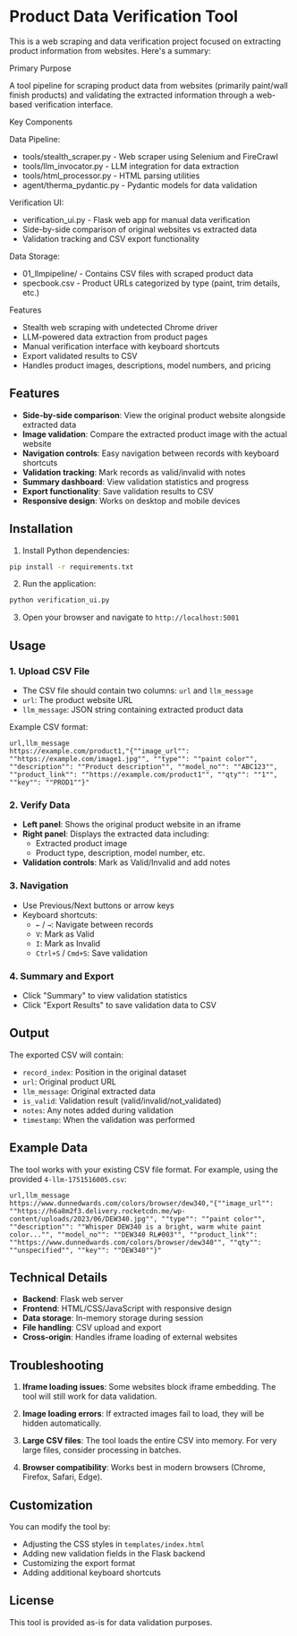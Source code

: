 # Product Data Verification Tool

 This is a web scraping and data verification project focused on extracting product information from websites. Here's a summary:

  Primary Purpose

  A tool pipeline for scraping product data from websites (primarily paint/wall finish products) and validating the extracted information through a web-based verification interface.

  Key Components

  Data Pipeline:
  - tools/stealth_scraper.py - Web scraper using Selenium and FireCrawl
  - tools/llm_invocator.py - LLM integration for data extraction
  - tools/html_processor.py - HTML parsing utilities
  - agent/therma_pydantic.py - Pydantic models for data validation

  Verification UI:
  - verification_ui.py - Flask web app for manual data verification
  - Side-by-side comparison of original websites vs extracted data
  - Validation tracking and CSV export functionality

  Data Storage:
  - 01_llmpipeline/ - Contains CSV files with scraped product data
  - specbook.csv - Product URLs categorized by type (paint, trim details, etc.)

  Features

  - Stealth web scraping with undetected Chrome driver
  - LLM-powered data extraction from product pages
  - Manual verification interface with keyboard shortcuts
  - Export validated results to CSV
  - Handles product images, descriptions, model numbers, and pricing

## Features

- **Side-by-side comparison**: View the original product website alongside extracted data
- **Image validation**: Compare the extracted product image with the actual website
- **Navigation controls**: Easy navigation between records with keyboard shortcuts
- **Validation tracking**: Mark records as valid/invalid with notes
- **Summary dashboard**: View validation statistics and progress
- **Export functionality**: Save validation results to CSV
- **Responsive design**: Works on desktop and mobile devices

## Installation

1. Install Python dependencies:
```bash
pip install -r requirements.txt
```

2. Run the application:
```bash
python verification_ui.py
```

3. Open your browser and navigate to `http://localhost:5001`

## Usage

### 1. Upload CSV File
- The CSV file should contain two columns: `url` and `llm_message`
- `url`: The product website URL
- `llm_message`: JSON string containing extracted product data

Example CSV format:
```csv
url,llm_message
https://example.com/product1,"{""image_url"": ""https://example.com/image1.jpg"", ""type"": ""paint color"", ""description"": ""Product description"", ""model_no"": ""ABC123"", ""product_link"": ""https://example.com/product1"", ""qty"": ""1"", ""key"": ""PROD1""}"
```

### 2. Verify Data
- **Left panel**: Shows the original product website in an iframe
- **Right panel**: Displays the extracted data including:
  - Extracted product image
  - Product type, description, model number, etc.
- **Validation controls**: Mark as Valid/Invalid and add notes

### 3. Navigation
- Use Previous/Next buttons or arrow keys
- Keyboard shortcuts:
  - `←` / `→`: Navigate between records
  - `V`: Mark as Valid
  - `I`: Mark as Invalid
  - `Ctrl+S` / `Cmd+S`: Save validation

### 4. Summary and Export
- Click "Summary" to view validation statistics
- Click "Export Results" to save validation data to CSV

## Output

The exported CSV will contain:
- `record_index`: Position in the original dataset
- `url`: Original product URL
- `llm_message`: Original extracted data
- `is_valid`: Validation result (valid/invalid/not_validated)
- `notes`: Any notes added during validation
- `timestamp`: When the validation was performed

## Example Data

The tool works with your existing CSV file format. For example, using the provided `4-llm-1751516005.csv`:

```csv
url,llm_message
https://www.dunnedwards.com/colors/browser/dew340,"{""image_url"": ""https://h6a8m2f3.delivery.rocketcdn.me/wp-content/uploads/2023/06/DEW340.jpg"", ""type"": ""paint color"", ""description"": ""Whisper DEW340 is a bright, warm white paint color..."", ""model_no"": ""DEW340 RL#003"", ""product_link"": ""https://www.dunnedwards.com/colors/browser/dew340"", ""qty"": ""unspecified"", ""key"": ""DEW340""}"
```

## Technical Details

- **Backend**: Flask web server
- **Frontend**: HTML/CSS/JavaScript with responsive design
- **Data storage**: In-memory storage during session
- **File handling**: CSV upload and export
- **Cross-origin**: Handles iframe loading of external websites

## Troubleshooting

1. **Iframe loading issues**: Some websites block iframe embedding. The tool will still work for data validation.

2. **Image loading errors**: If extracted images fail to load, they will be hidden automatically.

3. **Large CSV files**: The tool loads the entire CSV into memory. For very large files, consider processing in batches.

4. **Browser compatibility**: Works best in modern browsers (Chrome, Firefox, Safari, Edge).

## Customization

You can modify the tool by:
- Adjusting the CSS styles in `templates/index.html`
- Adding new validation fields in the Flask backend
- Customizing the export format
- Adding additional keyboard shortcuts

## License

This tool is provided as-is for data validation purposes. 